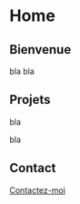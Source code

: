 # Home

## Bienvenue

bla bla

## Projets

bla

bla

## Contact

[Contactez-moi](https://clementchapalain.github.io/contact)
